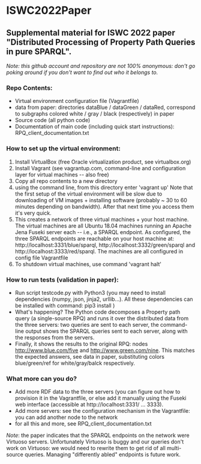 # ISWC2022Paper

## Supplemental material for ISWC 2022 paper "Distributed Processing of Property Path Queries in pure SPARQL".

_Note: this github account and repository are not 100% anonymous: don't go poking around if you don't want to find out who it belongs to._

### Repo Contents: 
* Virtual environment configuration file (Vagrantfile)
* data from paper: directories dataBlue / dataGreen / dataRed, correspond to subgraphs colored white / gray / black (respectively) in paper
* Source code (all python code)
* Documentation of main code (including quick start instructions): RPQ_client_documentation.txt

### How to set up the virtual environment:
1. Install VirtualBox (free Oracle virtualization product, see virtualbox.org)
2. Install Vagrant (see vagrantup.com, command-line and configuration layer for virtual machines -- also free)
3. Copy all repo contents to a new directory
4. using the command line, from this directory enter 'vagrant up'
Note that the first setup of the virtual environment will be slow due to downloading of VM images + installing software (probably ~ 30 to 60 minutes depending on bandwidth). After that next time you access them it's very quick.
5. This creates a network of three virtual machines + your host machine. The virtual machines are all Ubuntu 18.04 machines running an Apache Jena Fuseki server each -- i.e., a SPARQL endpoint. As configured, the three SPARQL endpoints are reachable on your host machine at: http://localhost:3331/blue/sparql, http://localhost:3332/green/sparql and http://localhost:3333/red/sparql. The machines are all configured in config file Vagrantfile
6. To shutdown virtual machines, use command 'vagrant halt'

### How to run tests (validation in paper):

- Run script testcode.py with Python3 (you may need to install dependencies (numpy, json, jinja2, urllib...). All these dependencies can be installed with command: pip3 install <package name>)
- What's happening? The Python code decomposes a Property path query (a single-source RPQ) and runs it over the distributed data from the three servers: two queries are sent to each server, the command-line output shows the SPARQL queries sent to each server, along with the responses from the servers. 
- Finally, it shows the results to the original RPQ: nodes http://www.blue.com/five and http://www.green.com/nine. This matches the expected answers, see data in paper, substituting colors blue/green/ref for white/gray/balck respectively.

### What more can you do?
- Add more RDF data to the three servers (you can figure out how to provision it in the Vagrantfile, or else add it manually using the Fuseki web interface (accessible at http://localhost:3331/ ... 3333).
- Add more servers: see the configuration mechanism in the Vagrantfile: you can add another node to the network
- for all this and more, see RPQ_client_documentation.txt

*Note*: the paper indicates that the SPARQL endpoints on the network were Virtuoso servers. Unfortunately Virtuoso is buggy and our queries don't work on Virtuoso: we would need to rewrite them to get rid of all multi-source queries. Managing "differently abled" endpoints is future work.
